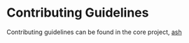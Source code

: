 # Contributing Guidelines
Contributing guidelines can be found in the core project, [ash](https://github.com/ash-project/ash/blob/main/.github/CONTRIBUTING.md)
